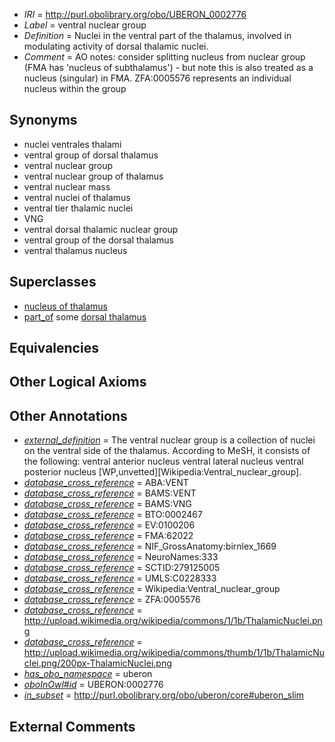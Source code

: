  * *IRI* = http://purl.obolibrary.org/obo/UBERON_0002776
 * *Label* = ventral nuclear group
 * *Definition* = Nuclei in the ventral part of the thalamus, involved in modulating activity of dorsal thalamic nuclei.
 * *Comment* = AO notes: consider splitting nucleus from nuclear group (FMA has 'nucleus of subthalamus') - but note this is also treated as a nucleus (singular) in FMA. ZFA:0005576 represents an individual nucleus within the group

## Synonyms

 * nuclei ventrales thalami
 * ventral group of dorsal thalamus
 * ventral nuclear group
 * ventral nuclear group of thalamus
 * ventral nuclear mass
 * ventral nuclei of thalamus
 * ventral tier thalamic nuclei
 * VNG
 * ventral dorsal thalamic nuclear group
 * ventral group of the dorsal thalamus
 * ventral thalamus nucleus

## Superclasses

 * [nucleus of thalamus](../../UBERON/92/UBERON_0007692.md)
 * [part_of](../../BFO/50/BFO_0000050.md) some [dorsal thalamus](../../UBERON/03/UBERON_0004703.md)

## Equivalencies


## Other Logical Axioms


## Other Annotations

 * *[external_definition](../../UBPROP/01/UBPROP_0000001.md)* = The ventral nuclear group is a collection of nuclei on the ventral side of the thalamus. According to MeSH, it consists of the following: ventral anterior nucleus ventral lateral nucleus ventral posterior nucleus [WP,unvetted][Wikipedia:Ventral_nuclear_group].
 * *[database_cross_reference](../../ef/oboInOwl#hasDbXref.md)* = ABA:VENT
 * *[database_cross_reference](../../ef/oboInOwl#hasDbXref.md)* = BAMS:VENT
 * *[database_cross_reference](../../ef/oboInOwl#hasDbXref.md)* = BAMS:VNG
 * *[database_cross_reference](../../ef/oboInOwl#hasDbXref.md)* = BTO:0002467
 * *[database_cross_reference](../../ef/oboInOwl#hasDbXref.md)* = EV:0100206
 * *[database_cross_reference](../../ef/oboInOwl#hasDbXref.md)* = FMA:62022
 * *[database_cross_reference](../../ef/oboInOwl#hasDbXref.md)* = NIF_GrossAnatomy:birnlex_1669
 * *[database_cross_reference](../../ef/oboInOwl#hasDbXref.md)* = NeuroNames:333
 * *[database_cross_reference](../../ef/oboInOwl#hasDbXref.md)* = SCTID:279125005
 * *[database_cross_reference](../../ef/oboInOwl#hasDbXref.md)* = UMLS:C0228333
 * *[database_cross_reference](../../ef/oboInOwl#hasDbXref.md)* = Wikipedia:Ventral_nuclear_group
 * *[database_cross_reference](../../ef/oboInOwl#hasDbXref.md)* = ZFA:0005576
 * *[database_cross_reference](../../ef/oboInOwl#hasDbXref.md)* = http://upload.wikimedia.org/wikipedia/commons/1/1b/ThalamicNuclei.png
 * *[database_cross_reference](../../ef/oboInOwl#hasDbXref.md)* = http://upload.wikimedia.org/wikipedia/commons/thumb/1/1b/ThalamicNuclei.png/200px-ThalamicNuclei.png
 * *[has_obo_namespace](../../ce/oboInOwl#hasOBONamespace.md)* = uberon
 * *[oboInOwl#id](../../id/oboInOwl#id.md)* = UBERON:0002776
 * *[in_subset](../../et/oboInOwl#inSubset.md)* = http://purl.obolibrary.org/obo/uberon/core#uberon_slim

## External Comments

